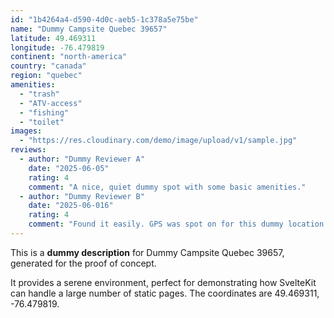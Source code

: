 ```yaml
---
id: "1b4264a4-d590-4d0c-aeb5-1c378a5e75be"
name: "Dummy Campsite Quebec 39657"
latitude: 49.469311
longitude: -76.479819
continent: "north-america"
country: "canada"
region: "quebec"
amenities:
  - "trash"
  - "ATV-access"
  - "fishing"
  - "toilet"
images:
  - "https://res.cloudinary.com/demo/image/upload/v1/sample.jpg"
reviews:
  - author: "Dummy Reviewer A"
    date: "2025-06-05"
    rating: 4
    comment: "A nice, quiet dummy spot with some basic amenities."
  - author: "Dummy Reviewer B"
    date: "2025-06-016"
    rating: 4
    comment: "Found it easily. GPS was spot on for this dummy location."
---
```


This is a **dummy description** for Dummy Campsite Quebec 39657, generated for the proof of concept.

It provides a serene environment, perfect for demonstrating how SvelteKit can handle a large number of static pages. The coordinates are 49.469311, -76.479819.
